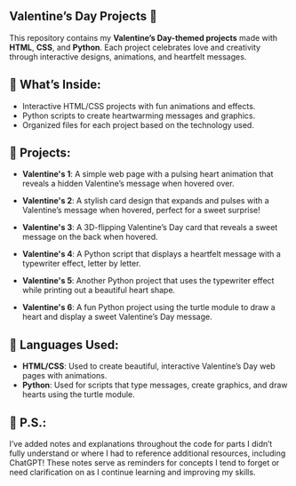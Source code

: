 ## Valentine’s Day Projects 💖
This repository contains my **Valentine’s Day-themed projects** made with **HTML**, **CSS**, and **Python**. Each project celebrates love and creativity through interactive designs, animations, and heartfelt messages.

## 📂 What’s Inside:
  - Interactive HTML/CSS projects with fun animations and effects.
  - Python scripts to create heartwarming messages and graphics.
  - Organized files for each project based on the technology used.
  
## 📝 Projects:
  - **Valentine's 1**: 
    A simple web page with a pulsing heart animation that reveals a hidden Valentine’s message when hovered over.

  - **Valentine's 2**: 
    A stylish card design that expands and pulses with a Valentine’s message when hovered, perfect for a sweet surprise!

  - **Valentine's 3**: 
    A 3D-flipping Valentine’s Day card that reveals a sweet message on the back when hovered.

  - **Valentine's 4**: 
    A Python script that displays a heartfelt message with a typewriter effect, letter by letter.

  - **Valentine's 5**: 
    Another Python project that uses the typewriter effect while printing out a beautiful heart shape.

  - **Valentine's 6**: 
    A fun Python project using the turtle module to draw a heart and display a sweet Valentine’s Day message.

## 🎨 Languages Used:
  - **HTML/CSS**: Used to create beautiful, interactive Valentine’s Day web pages with animations.
  - **Python**: Used for scripts that type messages, create graphics, and draw hearts using the turtle module.

## 📝 P.S.:
I’ve added notes and explanations throughout the code for parts I didn’t fully understand or where I had to reference additional resources, including ChatGPT! These notes serve as reminders for concepts I tend to forget or need clarification on as I continue learning and improving my skills.
